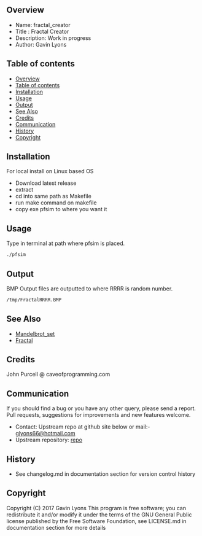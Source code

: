 
Overview
--------------------------------------------
* Name: fractal_creator
* Title : Fractal Creator
* Description: Work in progress
* Author: Gavin Lyons

Table of contents
---------------------------

  * [Overview](#overview)
  * [Table of contents](#table-of-contents)
  * [Installation](#installation)
  * [Usage](#usage)
  * [Output](#output)
  * [See Also](#see-also)
  * [Credits](#credits)
  * [Communication](#communication)
  * [History](#history)
  * [Copyright](#copyright)

Installation
-----------------------------------------------
For local install on Linux based OS 

* Download latest release
* extract
* cd into same path as Makefile
* run make command on makefile
* copy exe pfsim to where you want it



Usage
-------------------------------------------
Type in terminal at path where pfsim is placed.

```sh
./pfsim 
```

Output 
-------------------------------------
BMP Output files are outputted to
where RRRR is random number.

```sh
/tmp/FractalRRRR.BMP
```


See Also
-----------
* [Mandelbrot_set](https://en.wikipedia.org/wiki/Mandelbrot_set)
* [Fractal](https://en.wikipedia.org/wiki/Fractal)

Credits
-------------------------------
John Purcell @ caveofprogramming.com

Communication
-----------
If you should find a bug or you have any other query, 
please send a report.
Pull requests, suggestions for improvements
and new features welcome.
* Contact: Upstream repo at github site below or mail:- glyons66@hotmail.com
* Upstream repository: [repo](https://github.com/gavinlyonsrepo/)

History
------------------

* See changelog.md in documentation section for version control history

 
Copyright
---------
Copyright (C) 2017 Gavin Lyons 
This program is free software; you can redistribute it and/or modify
it under the terms of the GNU General Public license published by
the Free Software Foundation, see LICENSE.md in documentation section 
for more details
